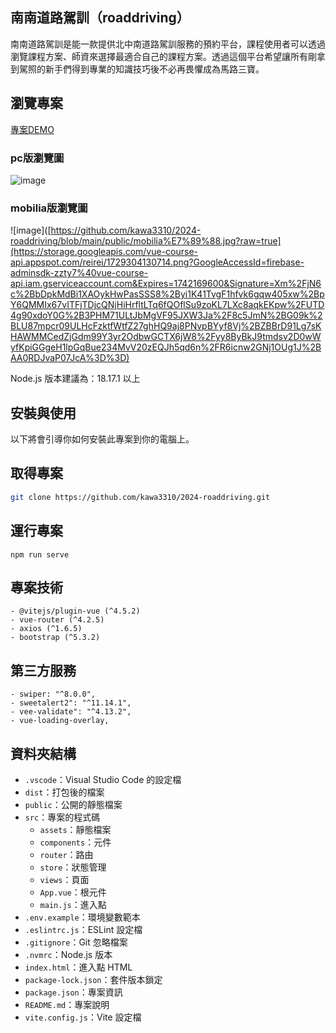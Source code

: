 ## 南南道路駕訓（roaddriving）

南南道路駕訓是能一款提供北中南道路駕訓服務的預約平台，課程使用者可以透過瀏覽課程方案、師資來選擇最適合自己的課程方案。透過這個平台希望讓所有剛拿到駕照的新手們得到專業的知識技巧後不必再畏懼成為馬路三寶。

## 瀏覽專案
[專案DEMO](https://kawa3310.github.io/2024-roaddriving/#/)

### pc版瀏覽圖
![image](https://github.com/kawa3310/2024-roaddriving/blob/main/public/pc%E7%89%88.jpg?raw=true)


### mobilia版瀏覽圖
![image]([https://github.com/kawa3310/2024-roaddriving/blob/main/public/mobilia%E7%89%88.jpg?raw=true](https://storage.googleapis.com/vue-course-api.appspot.com/reirei/1729304130714.png?GoogleAccessId=firebase-adminsdk-zzty7%40vue-course-api.iam.gserviceaccount.com&Expires=1742169600&Signature=Xm%2FjN6c%2BbDpkMdBi1XAOykHwPasSSS8%2Byi1K41TvgF1hfvk6gqw405xw%2BpY6QMMIx67vITFjTDjcQNjHiHrfltLTq6fQOflSu9zoKL7LXc8aqkEKpw%2FUTD4g90xdoY0G%2B3PHM71ULtJbMgVF95JXW3Ja%2F8c5JmN%2BG09k%2BLU87mpcr09ULHcFzktfWtfZ27ghHQ9aj8PNvpBYyf8Vj%2BZBBrD91Lg7sKHAWMMCedZjGdm99Y3yr2OdbwGCTX6jW8%2Fyy8ByBkJ9tmdsv2D0wWyfKpiGGgeH1lpGqBue234MvV20zEQJh5qd6n%2FR6icnw2GNj1OUg1J%2BAA0RDJvaP07JcA%3D%3D)


Node.js 版本建議為：18.17.1 以上

## 安裝與使用

以下將會引導你如何安裝此專案到你的電腦上。




## 取得專案

```bash
git clone https://github.com/kawa3310/2024-roaddriving.git
```



## 運行專案
```npm run serve```



## 專案技術

```- vue (^3.3.11)
- @vitejs/plugin-vue (^4.5.2)
- vue-router (^4.2.5)
- axios (^1.6.5)
- bootstrap (^5.3.2)
```


## 第三方服務
```
- swiper: "^8.0.0",
- sweetalert2": "^11.14.1",
- vee-validate": "^4.13.2",
- vue-loading-overlay,
```



## 資料夾結構
- `.vscode`：Visual Studio Code 的設定檔
- `dist`：打包後的檔案
- `public`：公開的靜態檔案
- `src`：專案的程式碼
  - `assets`：靜態檔案
  - `components`：元件
  - `router`：路由
  - `store`：狀態管理
  - `views`：頁面
  - `App.vue`：根元件
  - `main.js`：進入點
- `.env.example`：環境變數範本
- `.eslintrc.js`：ESLint 設定檔
- `.gitignore`：Git 忽略檔案
- `.nvmrc`：Node.js 版本
- `index.html`：進入點 HTML
- `package-lock.json`：套件版本鎖定
- `package.json`：專案資訊
- `README.md`：專案說明
- `vite.config.js`：Vite 設定檔
